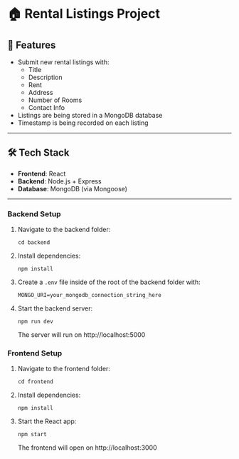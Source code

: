# 🏠 Rental Listings Project


## 📌 Features

- Submit new rental listings with:
  - Title
  - Description
  - Rent
  - Address
  - Number of Rooms
  - Contact Info
- Listings are being stored in a MongoDB database
- Timestamp is being recorded on each listing

---

## 🛠️ Tech Stack

- **Frontend**: React
- **Backend**: Node.js + Express
- **Database**: MongoDB (via Mongoose)

---

### Backend Setup
1. Navigate to the backend folder:
   ```
   cd backend
   ```
2. Install dependencies:
   ```
   npm install
   ```
3. Create a `.env` file inside of the root of the backend folder with:
   ```
   MONGO_URI=your_mongodb_connection_string_here
   ```
4. Start the backend server:
   ```
   npm run dev
   ```
   The server will run on  http://localhost:5000

### Frontend Setup
1. Navigate to the frontend folder:
   ```
   cd frontend
   ```
2. Install dependencies:
   ```
   npm install
   ```
3. Start the React app:
   ```
   npm start
   ```
   The frontend will open on http://localhost:3000

